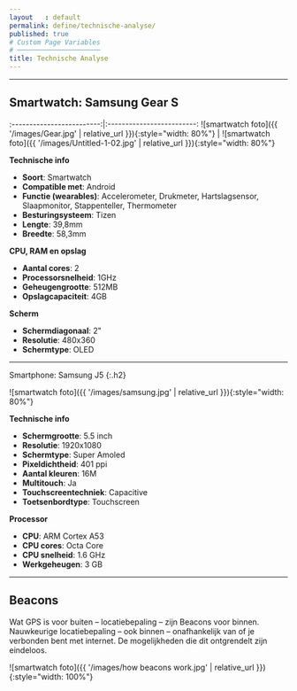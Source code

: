 ```yaml
---
layout   : default
permalink: define/technische-analyse/
published: true
# Custom Page Variables
# ─────────────────────
title: Technische Analyse
---
```

___ 


## Smartwatch: Samsung Gear S


:-------------------------:|:-------------------------:
![smartwatch foto]({{ '/images/Gear.jpg' | relative_url }}){:style="width: 80%"} | ![smartwatch foto]({{ '/images/Untitled-1-02.jpg' | relative_url }}){:style="width: 80%"}


**Technische info**

- **Soort**: Smartwatch
- **Compatible met**: Android
- **Functie (wearables)**: Accelerometer, Drukmeter, Hartslagsensor, Slaapmonitor, Stappenteller, Thermometer
- **Besturingsysteem**: Tizen
- **Lengte**: 39,8mm
- **Breedte**: 58,3mm

**CPU, RAM en opslag**

- **Aantal cores**: 2
- **Processorsnelheid**: 1GHz
- **Geheugengrootte**: 512MB
- **Opslagcapaciteit**: 4GB

**Scherm**

- **Schermdiagonaal**: 2"
- **Resolutie**: 480x360
- **Schermtype**: OLED

____


Smartphone: Samsung J5
 {:.h2}

![smartwatch foto]({{ '/images/samsung.jpg' | relative_url }}){:style="width: 80%"} 

**Technische info**

- **Schermgrootte**: 5.5 inch
- **Resolutie**: 1920x1080
- **Schermtype**: Super Amoled
- **Pixeldichtheid**: 401 ppi
- **Aantal kleuren**: 16M
- **Multitouch**: Ja
- **Touchscreentechniek**: Capacitive
- **Toetsenbordtype**: Touchscreen

**Processor**
- **CPU**: ARM Cortex A53
- **CPU cores**: Octa Core
- **CPU snelheid**: 1.6 GHz
- **Werkgeheugen**: 3 GB

____

## Beacons

Wat GPS is voor buiten – locatiebepaling – zijn Beacons voor binnen. Nauwkeurige locatiebepaling – ook binnen – onafhankelijk van of je verbonden bent met internet. De mogelijkheden die dit ontgrendelt zijn eindeloos.


![smartwatch foto]({{ '/images/how beacons work.jpg' | relative_url }}){:style="width: 100%"} 